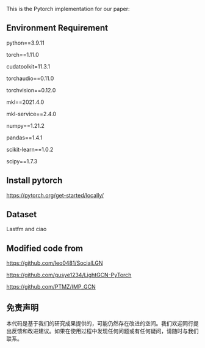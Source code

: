 This is the Pytorch implementation for our paper:

## Environment Requirement

python==3.9.11

torch==1.11.0

cudatoolkit=11.3.1

torchaudio==0.11.0

torchvision==0.12.0

mkl==2021.4.0

mkl-service==2.4.0

numpy==1.21.2

pandas==1.4.1

scikit-learn==1.0.2

scipy==1.7.3

## Install pytorch

https://pytorch.org/get-started/locally/

## Dataset

Lastfm and ciao


## Modified code from

https://github.com/leo0481/SocialLGN

https://github.com/gusye1234/LightGCN-PyTorch

https://github.com/PTMZ/IMP_GCN

## 免责声明
本代码是基于我们的研究成果提供的，可能仍然存在改进的空间。我们欢迎同行提出反馈和改进建议。如果在使用过程中发现任何问题或有任何疑问，请随时与我们联系。

